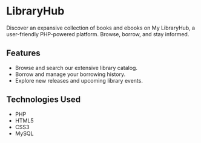 # LibraryHub
Discover an expansive collection of books and ebooks on My LibraryHub, a user-friendly PHP-powered platform. Browse, borrow, and stay informed.

## Features

- Browse and search our extensive library catalog.
- Borrow and manage your borrowing history.
- Explore new releases and upcoming library events.

## Technologies Used

- PHP
- HTML5
- CSS3
- MySQL

